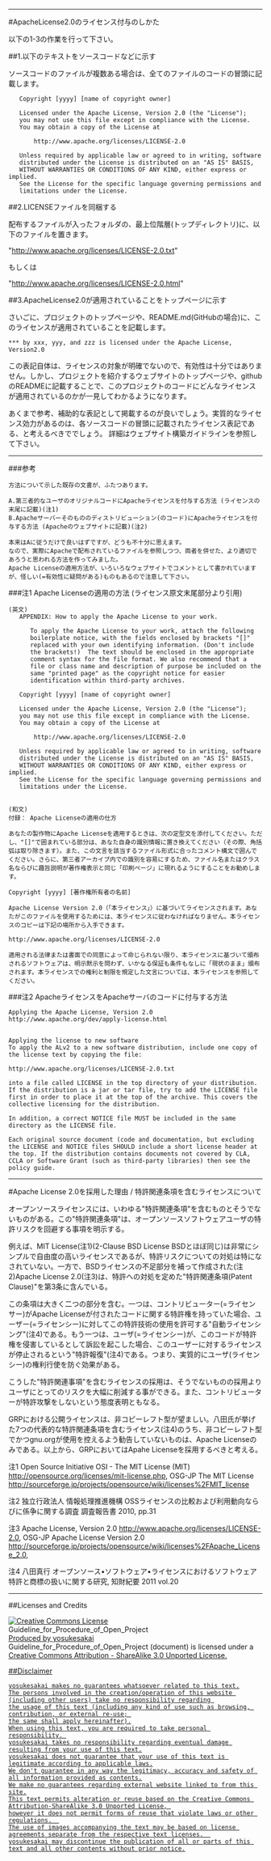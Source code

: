 
---
#ApacheLicense2.0のライセンス付与のしかた


以下の1-3の作業を行って下さい。


##1.以下のテキストをソースコードなどに示す

ソースコードのファイルが複数ある場合は、全てのファイルのコードの冒頭に記載します。


```
   Copyright [yyyy] [name of copyright owner]

   Licensed under the Apache License, Version 2.0 (the "License");
   you may not use this file except in compliance with the License.
   You may obtain a copy of the License at

       http://www.apache.org/licenses/LICENSE-2.0

   Unless required by applicable law or agreed to in writing, software
   distributed under the License is distributed on an "AS IS" BASIS,
   WITHOUT WARRANTIES OR CONDITIONS OF ANY KIND, either express or implied.
   See the License for the specific language governing permissions and
   limitations under the License.
```



##2.LICENSEファイルを同梱する

配布するファイルが入ったフォルダの、最上位階層(トップディレクトリ)に、以下のファイルを置きます。
 
"http://www.apache.org/licenses/LICENSE-2.0.txt"

もしくは

"http://www.apache.org/licenses/LICENSE-2.0.html"



##3.ApacheLicense2.0が適用されていることをトップページに示す


さいごに、プロジェクトのトップページや、README.md(GitHubの場合)に、このライセンスが適用されていることを記載します。

```
*** by xxx, yyy, and zzz is licensed under the Apache License, Version2.0
```

この表記自体は、ライセンスの対象が明確でないので、有効性は十分ではありません。しかし、プロジェクトを紹介するウェブサイトのトップページや、githubのREADMEに記載することで、このプロジェクトのコードにどんなライセンスが適用されているのかが一見してわかるようになります。

あくまで参考、補助的な表記として掲載するのが良いでしょう。実質的なライセンス効力があるのは、各ソースコードの冒頭に記載されたライセンス表記である、と考えるべきででしょう。
詳細はウェブサイト構築ガイドラインを参照して下さい。


---
###参考
```
方法について示した既存の文書が、ふたつあります。

A.第三者的なユーザのオリジナルコードにApacheライセンスを付与する方法 (ライセンスの末尾に記載)(注1)
B.Apacheサーバーそのもののディストリビューション(のコード)にApacheライセンスを付与する方法 (Apacheのウェブサイトに記載)(注2)

本来はAに従うだけで良いはずですが、どうも不十分に思えます。
なので、実際にApacheで配布されているファイルを参照しつつ、両者を併せた、より適切であろうと思われる方法を作ってみました。
Apache Licenseの適用方法が、いろいろなウェブサイトでコメントとして書かれていますが、怪しい(=有効性に疑問がある)ものもあるので注意して下さい。
```


###注1 Apache Licenseの適用の方法 (ライセンス原文末尾部分より引用)

```
(英文)
   APPENDIX: How to apply the Apache License to your work.

      To apply the Apache License to your work, attach the following
      boilerplate notice, with the fields enclosed by brackets "[]"
      replaced with your own identifying information. (Don't include
      the brackets!)  The text should be enclosed in the appropriate
      comment syntax for the file format. We also recommend that a
      file or class name and description of purpose be included on the
      same "printed page" as the copyright notice for easier
      identification within third-party archives.

   Copyright [yyyy] [name of copyright owner]

   Licensed under the Apache License, Version 2.0 (the "License");
   you may not use this file except in compliance with the License.
   You may obtain a copy of the License at

       http://www.apache.org/licenses/LICENSE-2.0       

   Unless required by applicable law or agreed to in writing, software
   distributed under the License is distributed on an "AS IS" BASIS,
   WITHOUT WARRANTIES OR CONDITIONS OF ANY KIND, either express or implied.
   See the License for the specific language governing permissions and
   limitations under the License.


(和文)
付録： Apache Licenseの適用の仕方

あなたの製作物にApache Licenseを適用するときは、次の定型文を添付してください。ただし、"[]"で囲まれている部分は、あなた自身の識別情報に置き換えてください（その際、角括弧は取り除きます）。また、この文言を該当するファイル形式に合ったコメント構文で囲んでください。さらに、第三者アーカイブ内での識別を容易にするため、ファイル名またはクラス名ならびに趣旨説明が著作権表示と同じ「印刷ページ」に現れるようにすることをお勧めします。

Copyright [yyyy] [著作権所有者の名前]

Apache License Version 2.0（「本ライセンス」）に基づいてライセンスされます。あなたがこのファイルを使用するためには、本ライセンスに従わなければなりません。本ライセンスのコピーは下記の場所から入手できます。

http://www.apache.org/licenses/LICENSE-2.0

適用される法律または書面での同意によって命じられない限り、本ライセンスに基づいて頒布されるソフトウェアは、明示黙示を問わず、いかなる保証も条件もなしに「現状のまま」頒布されます。本ライセンスでの権利と制限を規定した文言については、本ライセンスを参照してください。
```




###注2 ApacheライセンスをApacheサーバのコードに付与する方法
```
Applying the Apache License, Version 2.0
http://www.apache.org/dev/apply-license.html


Applying the license to new software
To apply the ALv2 to a new software distribution, include one copy of the license text by copying the file:

http://www.apache.org/licenses/LICENSE-2.0.txt

into a file called LICENSE in the top directory of your distribution. If the distribution is a jar or tar file, try to add the LICENSE file first in order to place it at the top of the archive. This covers the collective licensing for the distribution.

In addition, a correct NOTICE file MUST be included in the same directory as the LICENSE file.

Each original source document (code and documentation, but excluding the LICENSE and NOTICE files SHOULD include a short license header at the top. If the distribution contains documents not covered by CLA, CCLA or Software Grant (such as third-party libraries) then see the policy guide.
```


---
  
#Apache License 2.0を採用した理由 / 特許関連条項を含むライセンスについて



オープンソースライセンスには、いわゆる"特許関連条項"を含むものとそうでないものがある。この"特許関連条項"は、オープンソースソフトウェアユーザの特許リスクを回避する事項を明示する。

例えば、MIT License(注1)(2-Clause BSD License BSDとほぼ同じ)は非常にシンプルで自由度の高いライセンスであるが、特許リスクについての対処は特になされていない。一方で、BSDライセンスの不足部分を補って作成された(注2)Apache License 2.0(注3)は、特許への対処を定めた"特許関連条項(Patent Clause)"を第3条に含んでいる。

この条項は大きく二つの部分を含む。一つは、コントリビューター(=ライセンサー)がApache Licenseが付されたコードに関する特許権を持っていた場合、ユーザー(=ライセンシー)に対してこの特許技術の使用を許可する"自動ライセンシング"(注4)である。もう一つは、ユーザ(=ライセンシー)が、このコードが特許権を侵害しているとして訴訟を起こした場合、このユーザーに対するライセンスが停止されるという"特許報復"(注4)である。つまり、実質的にユーザ(ライセンシー)の権利行使を防ぐ効果がある。

こうした"特許関連事項"を含むライセンスの採用は、そうでないものの採用よりユーザにとってのリスクを大幅に削減する事ができる。また、コントリビューターが特許攻撃をしないという態度表明ともなる。

GRPにおける公開ライセンスは、非コピーレフト型が望ましい。八田氏が挙げた7つの代表的な特許関連条項を含むライセンス(注4)のうち、非コピーレフト型でかつgnu.orgが使用を控えるよう勧告していないものは、Apache Licenseのみである。以上から、GRPにおいてはApahe Licenseを採用するべきと考える。



注1  Open Source Initiative OSI - The MIT License (MIT) http://opensource.org/licenses/mit-license.php, OSG-JP The MIT License http://sourceforge.jp/projects/opensource/wiki/licenses%2FMIT_license

注2 独立行政法人 情報処理推進機構 OSSライセンスの比較および利用動向ならびに係争に関する調査 調査報告書 2010, pp.31

注3 Apache License, Version 2.0 http://www.apache.org/licenses/LICENSE-2.0, OSG-JP Apache License Version 2.0 http://sourceforge.jp/projects/opensource/wiki/licenses%2FApache_License_2.0,

注4 八田真行 オープンソース•ソフトウェア•ライセンスにおけるソフトウェア特許と商標の扱いに関する研究, 知財紀要 2011 vol.20
  
---
  
  

  
##Licenses and Credits  

<a rel="license" href="http://creativecommons.org/licenses/by-sa/3.0/"><img alt="Creative Commons License" style="border-width:0" src="http://i.creativecommons.org/l/by-sa/3.0/88x31.png" /></a><br /> 
<span xmlns:dct="http://purl.org/dc/terms/" href="http://purl.org/dc/dcmitype/Text" property="dct:title" rel="dct:type">Guideline_for_Procedure_of_Open_Project</span><a xmlns:cc="http://creativecommons.org/ns#" href="https://github.com/yosukesakai/Guideline_for_Procedure_of_Open_Project" property="cc:attributionName" rel="cc:attributionURL">  
Produced by yosukesakai<br /></a>
Guideline_for_Procedure_of_Open_Project (document) is licensed under a <a rel="license" href="http://creativecommons.org/licenses/by-sa/3.0/">Creative Commons Attribution - ShareAlike 3.0 Unported License.<br />



##Disclaimer
```
yosukesakai makes no guarantees whatsoever related to this text.
The persons involved in the creation/operation of this website (including other users) take no responsibility regarding 
the usage of this text (including any kind of use such as browsing, contribution, or external re-use; 
the same shall apply hereinafter).
When using this text, you are required to take personal responsibility. 
yosukesakai takes no responsibility regarding eventual damage resulting from your use of this text.
yosukesakai does not guarantee that your use of this text is legitimate according to applicable laws.
We don't guarantee in any way the legitimacy, accuracy and safety of all information provided as contents.
We make no guarantees regarding external website linked to from this site.
This text permits alteration or reuse based on the Creative Commons Attribution-ShareAlike 3.0 Unported License, 
however it does not permit forms of reuse that violate laws or other regulations.  
The use of images accompanying the text may be based on license agreements separate from the respective text licenses.  
yosukesakai may discontinue the publication of all or parts of this text and all other contents without prior notice.
```
